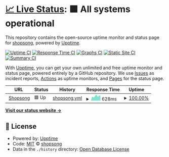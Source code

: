 # [📈 Live Status](https://shopsong.github.io/upptime): <!--live status--> **🟩 All systems operational**

This repository contains the open-source uptime monitor and status page for [shopsong](https://afk.shopsong.me), powered by [Upptime](https://github.com/upptime/upptime).

[![Uptime CI](https://github.com/shopsong/upptime/workflows/Uptime%20CI/badge.svg)](https://github.com/shopsong/upptime/actions?query=workflow%3A%22Uptime+CI%22)
[![Response Time CI](https://github.com/shopsong/upptime/workflows/Response%20Time%20CI/badge.svg)](https://github.com/shopsong/upptime/actions?query=workflow%3A%22Response+Time+CI%22)
[![Graphs CI](https://github.com/shopsong/upptime/workflows/Graphs%20CI/badge.svg)](https://github.com/shopsong/upptime/actions?query=workflow%3A%22Graphs+CI%22)
[![Static Site CI](https://github.com/shopsong/upptime/workflows/Static%20Site%20CI/badge.svg)](https://github.com/shopsong/upptime/actions?query=workflow%3A%22Static+Site+CI%22)
[![Summary CI](https://github.com/shopsong/upptime/workflows/Summary%20CI/badge.svg)](https://github.com/shopsong/upptime/actions?query=workflow%3A%22Summary+CI%22)

With [Upptime](https://upptime.js.org), you can get your own unlimited and free uptime monitor and status page, powered entirely by a GitHub repository. We use [Issues](https://github.com/shopsong/upptime/issues) as incident reports, [Actions](https://github.com/shopsong/upptime/actions) as uptime monitors, and [Pages](https://shopsong.github.io/upptime) for the status page.

<!--start: status pages-->
<!-- This summary is generated by Upptime (https://github.com/upptime/upptime) -->
<!-- Do not edit this manually, your changes will be overwritten -->
<!-- prettier-ignore -->
| URL | Status | History | Response Time | Uptime |
| --- | ------ | ------- | ------------- | ------ |
| <img alt="" src="https://icons.duckduckgo.com/ip3/afk-api.shopsong.me.ico" height="13"> [Shopsong](https://afk-api.shopsong.me/blogs/) | 🟩 Up | [shopsong.yml](https://github.com/shopsong/upptime/commits/HEAD/history/shopsong.yml) | <details><summary><img alt="Response time graph" src="./graphs/shopsong/response-time-week.png" height="20"> 628ms</summary><br><a href="https://shopsong.github.io/upptime/history/shopsong"><img alt="Response time 684" src="https://img.shields.io/endpoint?url=https%3A%2F%2Fraw.githubusercontent.com%2Fshopsong%2Fupptime%2FHEAD%2Fapi%2Fshopsong%2Fresponse-time.json"></a><br><a href="https://shopsong.github.io/upptime/history/shopsong"><img alt="24-hour response time 672" src="https://img.shields.io/endpoint?url=https%3A%2F%2Fraw.githubusercontent.com%2Fshopsong%2Fupptime%2FHEAD%2Fapi%2Fshopsong%2Fresponse-time-day.json"></a><br><a href="https://shopsong.github.io/upptime/history/shopsong"><img alt="7-day response time 628" src="https://img.shields.io/endpoint?url=https%3A%2F%2Fraw.githubusercontent.com%2Fshopsong%2Fupptime%2FHEAD%2Fapi%2Fshopsong%2Fresponse-time-week.json"></a><br><a href="https://shopsong.github.io/upptime/history/shopsong"><img alt="30-day response time 769" src="https://img.shields.io/endpoint?url=https%3A%2F%2Fraw.githubusercontent.com%2Fshopsong%2Fupptime%2FHEAD%2Fapi%2Fshopsong%2Fresponse-time-month.json"></a><br><a href="https://shopsong.github.io/upptime/history/shopsong"><img alt="1-year response time 684" src="https://img.shields.io/endpoint?url=https%3A%2F%2Fraw.githubusercontent.com%2Fshopsong%2Fupptime%2FHEAD%2Fapi%2Fshopsong%2Fresponse-time-year.json"></a></details> | <details><summary><a href="https://shopsong.github.io/upptime/history/shopsong">100.00%</a></summary><a href="https://shopsong.github.io/upptime/history/shopsong"><img alt="All-time uptime 99.93%" src="https://img.shields.io/endpoint?url=https%3A%2F%2Fraw.githubusercontent.com%2Fshopsong%2Fupptime%2FHEAD%2Fapi%2Fshopsong%2Fuptime.json"></a><br><a href="https://shopsong.github.io/upptime/history/shopsong"><img alt="24-hour uptime 100.00%" src="https://img.shields.io/endpoint?url=https%3A%2F%2Fraw.githubusercontent.com%2Fshopsong%2Fupptime%2FHEAD%2Fapi%2Fshopsong%2Fuptime-day.json"></a><br><a href="https://shopsong.github.io/upptime/history/shopsong"><img alt="7-day uptime 100.00%" src="https://img.shields.io/endpoint?url=https%3A%2F%2Fraw.githubusercontent.com%2Fshopsong%2Fupptime%2FHEAD%2Fapi%2Fshopsong%2Fuptime-week.json"></a><br><a href="https://shopsong.github.io/upptime/history/shopsong"><img alt="30-day uptime 100.00%" src="https://img.shields.io/endpoint?url=https%3A%2F%2Fraw.githubusercontent.com%2Fshopsong%2Fupptime%2FHEAD%2Fapi%2Fshopsong%2Fuptime-month.json"></a><br><a href="https://shopsong.github.io/upptime/history/shopsong"><img alt="1-year uptime 99.93%" src="https://img.shields.io/endpoint?url=https%3A%2F%2Fraw.githubusercontent.com%2Fshopsong%2Fupptime%2FHEAD%2Fapi%2Fshopsong%2Fuptime-year.json"></a></details>

<!--end: status pages-->

[**Visit our status website →**](https://shopsong.github.io/upptime)

## 📄 License

- Powered by: [Upptime](https://github.com/upptime/upptime)
- Code: [MIT](./LICENSE) © [shopsong](https://afk.shopsong.me)
- Data in the `./history` directory: [Open Database License](https://opendatacommons.org/licenses/odbl/1-0/)
